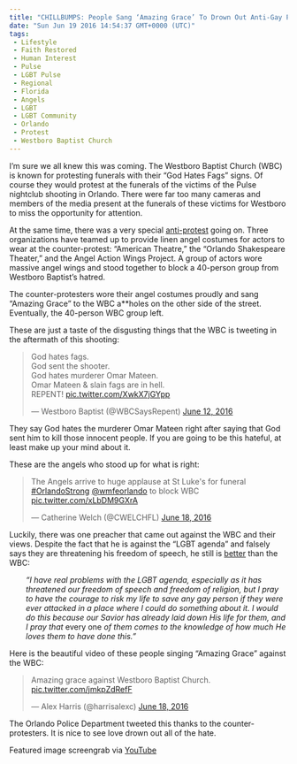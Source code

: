 ```yaml
---
title: "CHILLBUMPS: People Sang ‘Amazing Grace’ To Drown Out Anti-Gay Protesters At Orlando Funerals"
date: "Sun Jun 19 2016 14:54:37 GMT+0000 (UTC)"
tags: 
 - Lifestyle
 - Faith Restored
 - Human Interest
 - Pulse
 - LGBT Pulse
 - Regional
 - Florida
 - Angels
 - LGBT
 - LGBT Community
 - Orlando
 - Protest
 - Westboro Baptist Church
---
```

<p><!-- Quick Adsense WordPress Plugin: http://quicksense.net/ --></p><p>I&#x2019;m sure we all knew this was coming. The Westboro Baptist Church (WBC) is known for protesting funerals with their &#x201C;God Hates Fags&#x201D; signs. Of course they would protest at the funerals of the victims of the Pulse nightclub shooting in Orlando. There were far too many cameras and members of the media present at the funerals of these victims for Westboro to miss the opportunity for attention.</p><p>At the same time, there was a very special <a href="http://accidentalbear.com/angels-being-made-to-block-westboro-baptist-churchs-protest-at-orlando-memorial/" onclick="__gaTracker(&apos;send&apos;, &apos;event&apos;, &apos;outbound-article&apos;, &apos;http://accidentalbear.com/angels-being-made-to-block-westboro-baptist-churchs-protest-at-orlando-memorial/&apos;, &apos;anti-protest&apos;);" target="_blank">anti-protest</a> going on. Three organizations have teamed up to provide linen angel costumes for actors to wear at the counter-protest:&#xA0;&#x201C;American Theatre,&#x201D;<em>&#xA0;</em>the&#xA0;&#x201C;Orlando Shakespeare Theater,&#x201D;<em>&#xA0;</em>and<em>&#xA0;</em>the Angel Action Wings Project. A group of actors wore massive angel wings and stood together&#xA0;to block a 40-person group from Westboro Baptist&#x2019;s hatred.</p><p>The counter-protesters wore their angel costumes proudly and sang &#x201C;Amazing Grace&#x201D; to the WBC a**holes on the other side of the street. Eventually, the 40-person WBC group left.</p><p>These are just a taste of the disgusting things that the WBC is tweeting in the aftermath of this shooting:</p><blockquote class="twitter-tweet" data-width="500"><p lang="en" dir="ltr">God hates fags.<br>God sent the shooter.<br>God hates murderer Omar Mateen.<br>Omar Mateen &amp; slain fags are in hell.<br>REPENT! <a href="https://t.co/XwkX7jGYpp" onclick="__gaTracker(&apos;send&apos;, &apos;event&apos;, &apos;outbound-article&apos;, &apos;https://t.co/XwkX7jGYpp&apos;, &apos;pic.twitter.com/XwkX7jGYpp&apos;);">pic.twitter.com/XwkX7jGYpp</a></p>
<p>&#x2014; Westboro Baptist (@WBCSaysRepent) <a href="https://twitter.com/WBCSaysRepent/status/742062884859973633" onclick="__gaTracker(&apos;send&apos;, &apos;event&apos;, &apos;outbound-article&apos;, &apos;https://twitter.com/WBCSaysRepent/status/742062884859973633&apos;, &apos;June 12, 2016&apos;);">June 12, 2016</a></p></blockquote><p><script async src="//platform.twitter.com/widgets.js" charset="utf-8"></script></p><p>They say God hates the murderer Omar Mateen right after saying that God sent him to kill those innocent people. If you are going to be this hateful, at least make up your mind about it.</p><p>These are the angels who stood up for what is right:</p><blockquote class="twitter-tweet" data-width="500"><p lang="en" dir="ltr">The Angels arrive to huge applause at St Luke&apos;s for funeral <a href="https://twitter.com/hashtag/OrlandoStrong?src=hash" onclick="__gaTracker(&apos;send&apos;, &apos;event&apos;, &apos;outbound-article&apos;, &apos;https://twitter.com/hashtag/OrlandoStrong?src=hash&apos;, &apos;#OrlandoStrong&apos;);">#OrlandoStrong</a> <a href="https://twitter.com/wmfeorlando" onclick="__gaTracker(&apos;send&apos;, &apos;event&apos;, &apos;outbound-article&apos;, &apos;https://twitter.com/wmfeorlando&apos;, &apos;@wmfeorlando&apos;);">@wmfeorlando</a> to block WBC <a href="https://t.co/xLbDM9GXrA" onclick="__gaTracker(&apos;send&apos;, &apos;event&apos;, &apos;outbound-article&apos;, &apos;https://t.co/xLbDM9GXrA&apos;, &apos;pic.twitter.com/xLbDM9GXrA&apos;);">pic.twitter.com/xLbDM9GXrA</a></p>
<p>&#x2014; Catherine Welch (@CWELCHFL) <a href="https://twitter.com/CWELCHFL/status/744169774196850688" onclick="__gaTracker(&apos;send&apos;, &apos;event&apos;, &apos;outbound-article&apos;, &apos;https://twitter.com/CWELCHFL/status/744169774196850688&apos;, &apos;June 18, 2016&apos;);">June 18, 2016</a></p></blockquote><p><script async src="//platform.twitter.com/widgets.js" charset="utf-8"></script></p><p>Luckily, there was one preacher that came out against the WBC and their views. Despite the fact that he is against the &#x201C;LGBT agenda&#x201D; and falsely says they are threatening his freedom of speech, he still is <a href="http://www.inquisitr.com/3213076/westboro-baptist-church-criticized-by-christians-as-they-protest-orlando-shooting-victims-funerals/" onclick="__gaTracker(&apos;send&apos;, &apos;event&apos;, &apos;outbound-article&apos;, &apos;http://www.inquisitr.com/3213076/westboro-baptist-church-criticized-by-christians-as-they-protest-orlando-shooting-victims-funerals/&apos;, &apos;better&apos;);" target="_blank">better</a> than the WBC:</p><p style="padding-left: 30px;"><em>&#x201C;I have real problems with the LGBT agenda, especially as it has threatened our freedom of speech and freedom of religion, but I pray to have the courage to risk my life to save any gay person if they were ever attacked in a place where I could do something about it. I would do this because our Savior has already laid down His life for them, and I pray that </em>every one<em> of them comes to the knowledge of how much He loves them to have done this.&#x201D;</em></p><p>Here is the beautiful video of these people singing &#x201C;Amazing Grace&#x201D; against the WBC:</p><p><!-- Quick Adsense WordPress Plugin: http://quicksense.net/ --></p><blockquote class="twitter-tweet" data-width="500"><p lang="en" dir="ltr">Amazing grace against Westboro Baptist Church. <a href="https://t.co/jmkpZdRefF" onclick="__gaTracker(&apos;send&apos;, &apos;event&apos;, &apos;outbound-article&apos;, &apos;https://t.co/jmkpZdRefF&apos;, &apos;pic.twitter.com/jmkpZdRefF&apos;);">pic.twitter.com/jmkpZdRefF</a></p>
<p>&#x2014; Alex Harris (@harrisalexc) <a href="https://twitter.com/harrisalexc/status/744174711853191168" onclick="__gaTracker(&apos;send&apos;, &apos;event&apos;, &apos;outbound-article&apos;, &apos;https://twitter.com/harrisalexc/status/744174711853191168&apos;, &apos;June 18, 2016&apos;);">June 18, 2016</a></p></blockquote><p><script async src="//platform.twitter.com/widgets.js" charset="utf-8"></script></p><p>The Orlando Police Department tweeted this thanks to the counter-protesters. It is nice to see love drown out all of the hate.</p><p>Featured image screengrab&#xA0;via <a href="https://www.youtube.com/watch?v=MQy5sXINpZ4" onclick="__gaTracker(&apos;send&apos;, &apos;event&apos;, &apos;outbound-article&apos;, &apos;https://www.youtube.com/watch?v=MQy5sXINpZ4&apos;, &apos;YouTube&apos;);" target="_blank">YouTube</a></p><div style="font-size:0px;height:0px;line-height:0px;margin:0;padding:0;clear:both"></div>